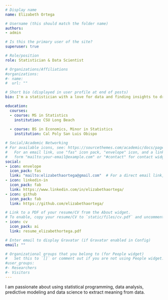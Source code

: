 ```yaml
---
# Display name
name: Elizabeth Ortega

# Username (this should match the folder name)
authors:
- admin

# Is this the primary user of the site?
superuser: true

# Role/position
role: Statistician & Data Scientist

# Organizations/Affiliations
#organizations:
#- name: 
#  url: ""

# Short bio (displayed in user profile at end of posts)
bio: I'm a statistician with a love for data and finding insights to drive business decisions. 

education:
  courses:
  - course: MS in Statistics
    institution: CSU Long Beach
    
  - course: BS in Economics, Minor in Statistics
    institution: Cal Poly San Luis Obispo

# Social/Academic Networking
# For available icons, see: https://sourcethemes.com/academic/docs/page-builder/#icons
#   For an email link, use "fas" icon pack, "envelope" icon, and a link in the
#   form "mailto:your-email@example.com" or "#contact" for contact widget.
social:
- icon: envelope
  icon_pack: fas
  link: "mailto:elizabethaortega@gmail.com"  # For a direct email link, use "mailto:test@example.org".
- icon: linkedin-in
  icon_pack: fab
  link: https://www.linkedin.com/in/elizabethaortega/
- icon: github
  icon_pack: fab
  link: https://github.com/elizabethaortega/

# Link to a PDF of your resume/CV from the About widget.
# To enable, copy your resume/CV to `static/files/cv.pdf` and uncomment the lines below.
- icon: cv
  icon_pack: ai
  link: resume_elizabethortega.pdf

# Enter email to display Gravatar (if Gravatar enabled in Config)
email: ""

# Organizational groups that you belong to (for People widget)
#   Set this to `[]` or comment out if you are not using People widget.
#user_groups:
#- Researchers
#- Visitors
---
```


I am passionate about using statistical programming, data analysis, predictive modeling and data science to extract meaning from data. 
